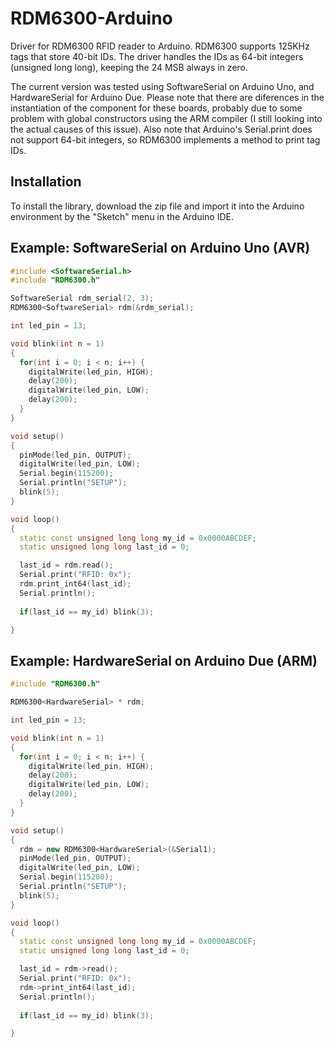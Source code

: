 # RDM6300-Arduino
Driver for RDM6300 RFID reader to Arduino. RDM6300 supports 125KHz tags that store 40-bit IDs. The driver handles the IDs as 64-bit integers (unsigned long long), keeping the 24 MSB always in zero.

The current version was tested using SoftwareSerial on Arduino Uno, and HardwareSerial for Arduino Due. Please note that there are diferences in the instantiation of the component for these boards, probably due to some problem with global constructors using the ARM compiler (I still looking into the actual causes of this issue). Also note that Arduino's Serial.print does not support 64-bit integers, so RDM6300 implements a method to print tag IDs.

## Installation

To install the library, download the zip file and import it into the Arduino environment by the "Sketch" menu in the Arduino IDE.

## Example: SoftwareSerial on Arduino Uno (AVR)

```cpp
#include <SoftwareSerial.h>
#include "RDM6300.h"

SoftwareSerial rdm_serial(2, 3);
RDM6300<SoftwareSerial> rdm(&rdm_serial);

int led_pin = 13;

void blink(int n = 1) 
{
  for(int i = 0; i < n; i++) {
    digitalWrite(led_pin, HIGH);
    delay(200);
    digitalWrite(led_pin, LOW);
    delay(200);
  }
}

void setup()
{
  pinMode(led_pin, OUTPUT);
  digitalWrite(led_pin, LOW);
  Serial.begin(115200);
  Serial.println("SETUP");
  blink(5);
}

void loop()
{
  static const unsigned long long my_id = 0x0000ABCDEF;
  static unsigned long long last_id = 0;

  last_id = rdm.read();
  Serial.print("RFID: 0x");
  rdm.print_int64(last_id);
  Serial.println();
  
  if(last_id == my_id) blink(3);

}
```

## Example: HardwareSerial on Arduino Due (ARM)

```cpp
#include "RDM6300.h"

RDM6300<HardwareSerial> * rdm;

int led_pin = 13;

void blink(int n = 1) 
{
  for(int i = 0; i < n; i++) {
    digitalWrite(led_pin, HIGH);
    delay(200);
    digitalWrite(led_pin, LOW);
    delay(200);
  }
}

void setup()
{
  rdm = new RDM6300<HardwareSerial>(&Serial1);
  pinMode(led_pin, OUTPUT);
  digitalWrite(led_pin, LOW);
  Serial.begin(115200);
  Serial.println("SETUP");
  blink(5);
}

void loop()
{
  static const unsigned long long my_id = 0x0000ABCDEF;
  static unsigned long long last_id = 0;

  last_id = rdm->read();
  Serial.print("RFID: 0x");
  rdm->print_int64(last_id);
  Serial.println();
  
  if(last_id == my_id) blink(3);

}

```
